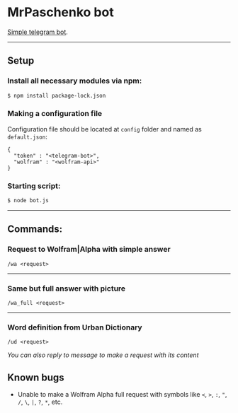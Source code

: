 # MrPaschenko bot
[Simple telegram bot](https://t.me/MrPaschenko_bot).
***
## Setup
### Install all necessary modules via npm: 
```bash
$ npm install package-lock.json
```
### Making a configuration file
Configuration file should be located at `config` folder and named as `default.json`:
```
{
  "token" : "<telegram-bot>",
  "wolfram" : "<wolfram-api>"
}

```
### Starting script: 
```bash
$ node bot.js
```
***
## Commands:
### Request to Wolfram|Alpha with simple answer
```
/wa <request>
```
***
### Same but full answer with picture
```
/wa_full <request>
```
***
### Word definition from Urban Dictionary
```
/ud <request>
```
_You can also reply to message to make a request with its content_
## Known bugs
* Unable to make a Wolfram Alpha full request with symbols like 
  `<`, `>`, `:`, `"`, `/`, `\`, `|`, `?`, `*`, etc.
